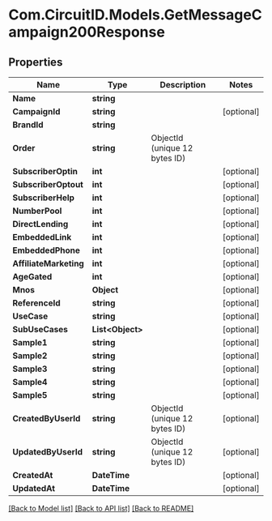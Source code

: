 
# Com.CircuitID.Models.GetMessageCampaign200Response

## Properties

Name | Type | Description | Notes
------------ | ------------- | ------------- | -------------
**Name** | **string** |  | 
**CampaignId** | **string** |  | [optional] 
**BrandId** | **string** |  | 
**Order** | **string** | ObjectId (unique 12 bytes ID) | 
**SubscriberOptin** | **int** |  | [optional] 
**SubscriberOptout** | **int** |  | [optional] 
**SubscriberHelp** | **int** |  | [optional] 
**NumberPool** | **int** |  | [optional] 
**DirectLending** | **int** |  | [optional] 
**EmbeddedLink** | **int** |  | [optional] 
**EmbeddedPhone** | **int** |  | [optional] 
**AffiliateMarketing** | **int** |  | [optional] 
**AgeGated** | **int** |  | [optional] 
**Mnos** | **Object** |  | [optional] 
**ReferenceId** | **string** |  | [optional] 
**UseCase** | **string** |  | [optional] 
**SubUseCases** | **List&lt;Object&gt;** |  | [optional] 
**Sample1** | **string** |  | [optional] 
**Sample2** | **string** |  | [optional] 
**Sample3** | **string** |  | [optional] 
**Sample4** | **string** |  | [optional] 
**Sample5** | **string** |  | [optional] 
**CreatedByUserId** | **string** | ObjectId (unique 12 bytes ID) | [optional] 
**UpdatedByUserId** | **string** | ObjectId (unique 12 bytes ID) | [optional] 
**CreatedAt** | **DateTime** |  | [optional] 
**UpdatedAt** | **DateTime** |  | [optional] 

[[Back to Model list]](../README.md#documentation-for-models)
[[Back to API list]](../README.md#documentation-for-api-endpoints)
[[Back to README]](../README.md)

